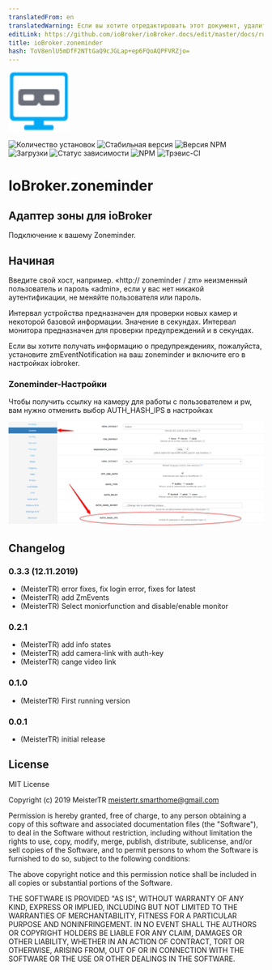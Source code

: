 ```yaml
---
translatedFrom: en
translatedWarning: Если вы хотите отредактировать этот документ, удалите поле «translatedFrom», в противном случае этот документ будет снова автоматически переведен
editLink: https://github.com/ioBroker/ioBroker.docs/edit/master/docs/ru/adapterref/iobroker.zoneminder/README.md
title: ioBroker.zoneminder
hash: ToV8enlU5mDfF2NTtGaQ9cJGLap+ep6FQoAQPFVRZjo=
---
```

![логотип](../../../en/adapterref/iobroker.zoneminder/admin/zoneminder.png)

![Количество установок](http://iobroker.live/badges/zoneminder-installed.svg)
![Стабильная версия](http://iobroker.live/badges/zoneminder-stable.svg)
![Версия NPM](http://img.shields.io/npm/v/iobroker.zoneminder.svg)
![Загрузки](https://img.shields.io/npm/dm/iobroker.zoneminder.svg)
![Статус зависимости](https://img.shields.io/david/iobroker-community-adapters/iobroker.zoneminder.svg)
![NPM](https://nodei.co/npm/iobroker.zoneminder.png?downloads=true)
![Трэвис-CI](http://img.shields.io/travis/iobroker-community-adapters/ioBroker.zoneminder/master.svg)

# IoBroker.zoneminder
## Адаптер зоны для ioBroker
Подключение к вашему Zoneminder.

## Начиная
Введите свой хост, например. «http:// zoneminder / zm» неизменный пользователь и пароль «admin», если у вас нет никакой аутентификации, не меняйте пользователя или пароль.

Интервал устройства предназначен для проверки новых камер и некоторой базовой информации. Значение в секундах.
Интервал монитора предназначен для проверки предупреждений и в секундах.

Если вы хотите получать информацию о предупреждениях, пожалуйста, установите zmEventNotification на ваш zoneminder и включите его в настройках iobroker.

### Zoneminder-Настройки
Чтобы получить ссылку на камеру для работы с пользователем и pw, вам нужно отменить выбор AUTH_HASH_IPS в настройках

![логотип](../../../en/adapterref/iobroker.zoneminder/admin/auth_hash_ips.png)

## Changelog
### 0.3.3 (12.11.2019)
* (MeisterTR) error fixes, fix login error, fixes for latest
* (MeisterTR) add ZmEvents
* (MeisterTR) Select moniorfunction and disable/enable monitor
### 0.2.1
* (MeisterTR) add info states
* (MeisterTR) add camera-link with auth-key
* (MeisterTR) cange video link
### 0.1.0
* (MeisterTR) First running version
### 0.0.1
* (MeisterTR) initial release

## License
MIT License

Copyright (c) 2019 MeisterTR <meistertr.smarthome@gmail.com>

Permission is hereby granted, free of charge, to any person obtaining a copy
of this software and associated documentation files (the "Software"), to deal
in the Software without restriction, including without limitation the rights
to use, copy, modify, merge, publish, distribute, sublicense, and/or sell
copies of the Software, and to permit persons to whom the Software is
furnished to do so, subject to the following conditions:

The above copyright notice and this permission notice shall be included in all
copies or substantial portions of the Software.

THE SOFTWARE IS PROVIDED "AS IS", WITHOUT WARRANTY OF ANY KIND, EXPRESS OR
IMPLIED, INCLUDING BUT NOT LIMITED TO THE WARRANTIES OF MERCHANTABILITY,
FITNESS FOR A PARTICULAR PURPOSE AND NONINFRINGEMENT. IN NO EVENT SHALL THE
AUTHORS OR COPYRIGHT HOLDERS BE LIABLE FOR ANY CLAIM, DAMAGES OR OTHER
LIABILITY, WHETHER IN AN ACTION OF CONTRACT, TORT OR OTHERWISE, ARISING FROM,
OUT OF OR IN CONNECTION WITH THE SOFTWARE OR THE USE OR OTHER DEALINGS IN THE
SOFTWARE.
